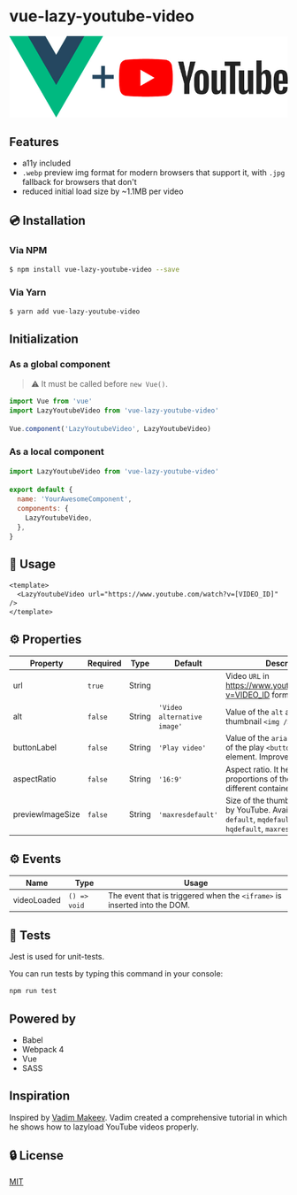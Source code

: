 # vue-lazy-youtube-video

![Vue.js logo plus YouTube logo](./assets/img.jpg)

## Features

- a11y included
- `.webp` preview img format for modern browsers that support it, with `.jpg` fallback for browsers that don't
- reduced initial load size by ~1.1MB per video

## 💿 Installation

### Via NPM

```bash
$ npm install vue-lazy-youtube-video --save
```

### Via Yarn

```bash
$ yarn add vue-lazy-youtube-video
```

## Initialization

### As a global component

> ⚠️ It must be called before `new Vue()`.

```js
import Vue from 'vue'
import LazyYoutubeVideo from 'vue-lazy-youtube-video'

Vue.component('LazyYoutubeVideo', LazyYoutubeVideo)
```

### As a local component

```js
import LazyYoutubeVideo from 'vue-lazy-youtube-video'

export default {
  name: 'YourAwesomeComponent',
  components: {
    LazyYoutubeVideo,
  },
}
```

## 🚀 Usage

```vue
<template>
  <LazyYoutubeVideo url="https://www.youtube.com/watch?v=[VIDEO_ID]" />
</template>
```

## ⚙️ Properties

| Property         | Required | Type   | Default                     | Description                                                                                                                        |
| ---------------- | -------- | ------ | --------------------------- | ---------------------------------------------------------------------------------------------------------------------------------- |
| url              | `true`   | String |                             | Video `URL` in https://www.youtube.com/watch?v=VIDEO_ID format                                                                     |
| alt              | `false`  | String | `'Video alternative image'` | Value of the `alt` attribute of the thumbnail `<img />` element                                                                    |
| buttonLabel      | `false`  | String | `'Play video'`              | Value of the `aria-label` attribute of the play `<button></button>` element. Improves a11y                                         |
| aspectRatio      | `false`  | String | `'16:9'`                    | Aspect ratio. It helps to save proportions of the video on different container sizes                                               |
| previewImageSize | `false`  | String | `'maxresdefault'`           | Size of the thumbnail, generated by YouTube. Available variants: `default`, `mqdefault`, `sddefault`, `hqdefault`, `maxresdefault` |

## ⚙️ Events

| Name        | Type         | Usage                                                                     |
| ----------- | ------------ | ------------------------------------------------------------------------- |
| videoLoaded | `() => void` | The event that is triggered when the `<iframe>` is inserted into the DOM. |

## 💉 Tests

Jest is used for unit-tests.

You can run tests by typing this command in your console:

```bash
npm run test
```

## Powered by

- Babel
- Webpack 4
- Vue
- SASS

## Inspiration

Inspired by [Vadim Makeev](https://pepelsbey.net). Vadim created a comprehensive tutorial in which he shows how to lazyload YouTube videos properly.

## 🔒 License

[MIT](http://opensource.org/licenses/MIT)
